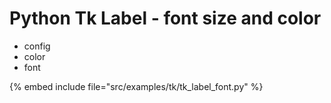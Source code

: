 # Python Tk Label - font size and color

* config
* color
* font

{% embed include file="src/examples/tk/tk_label_font.py" %}




